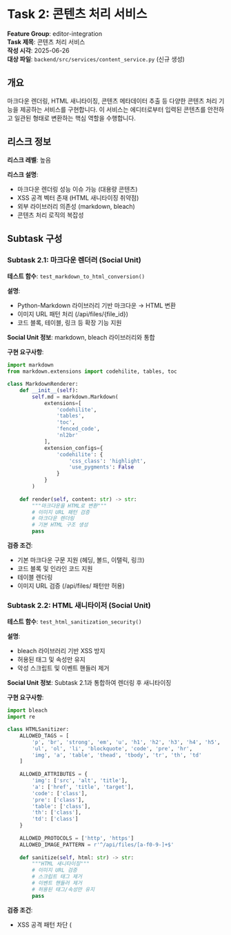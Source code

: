 # Task 2: 콘텐츠 처리 서비스

**Feature Group**: editor-integration  
**Task 제목**: 콘텐츠 처리 서비스  
**작성 시각**: 2025-06-26  
**대상 파일**: `backend/src/services/content_service.py` (신규 생성)

## 개요

마크다운 렌더링, HTML 새니타이징, 콘텐츠 메타데이터 추출 등 다양한 콘텐츠 처리 기능을 제공하는 서비스를 구현합니다. 이 서비스는 에디터로부터 입력된 콘텐츠를 안전하고 일관된 형태로 변환하는 핵심 역할을 수행합니다.

## 리스크 정보

**리스크 레벨**: 높음

**리스크 설명**:
- 마크다운 렌더링 성능 이슈 가능 (대용량 콘텐츠)
- XSS 공격 벡터 존재 (HTML 새니타이징 취약점)
- 외부 라이브러리 의존성 (markdown, bleach)
- 콘텐츠 처리 로직의 복잡성

## Subtask 구성

### Subtask 2.1: 마크다운 렌더러 (Social Unit)

**테스트 함수**: `test_markdown_to_html_conversion()`

**설명**: 
- Python-Markdown 라이브러리 기반 마크다운 → HTML 변환
- 이미지 URL 패턴 처리 (/api/files/{file_id})
- 코드 블록, 테이블, 링크 등 확장 기능 지원

**Social Unit 정보**: markdown, bleach 라이브러리와 통합

**구현 요구사항**:
```python
import markdown
from markdown.extensions import codehilite, tables, toc

class MarkdownRenderer:
    def __init__(self):
        self.md = markdown.Markdown(
            extensions=[
                'codehilite',
                'tables', 
                'toc',
                'fenced_code',
                'nl2br'
            ],
            extension_configs={
                'codehilite': {
                    'css_class': 'highlight',
                    'use_pygments': False
                }
            }
        )
    
    def render(self, content: str) -> str:
        """마크다운을 HTML로 변환"""
        # 이미지 URL 패턴 검증
        # 마크다운 렌더링
        # 기본 HTML 구조 생성
        pass
```

**검증 조건**:
- 기본 마크다운 구문 지원 (헤딩, 볼드, 이탤릭, 링크)
- 코드 블록 및 인라인 코드 지원
- 테이블 렌더링
- 이미지 URL 검증 (/api/files/ 패턴만 허용)

### Subtask 2.2: HTML 새니타이저 (Social Unit)

**테스트 함수**: `test_html_sanitization_security()`

**설명**: 
- bleach 라이브러리 기반 XSS 방지
- 허용된 태그 및 속성만 유지
- 악성 스크립트 및 이벤트 핸들러 제거

**Social Unit 정보**: Subtask 2.1과 통합하여 렌더링 후 새니타이징

**구현 요구사항**:
```python
import bleach
import re

class HTMLSanitizer:
    ALLOWED_TAGS = [
        'p', 'br', 'strong', 'em', 'u', 'h1', 'h2', 'h3', 'h4', 'h5', 'h6',
        'ul', 'ol', 'li', 'blockquote', 'code', 'pre', 'hr',
        'img', 'a', 'table', 'thead', 'tbody', 'tr', 'th', 'td'
    ]
    
    ALLOWED_ATTRIBUTES = {
        'img': ['src', 'alt', 'title'],
        'a': ['href', 'title', 'target'],
        'code': ['class'],
        'pre': ['class'],
        'table': ['class'],
        'th': ['class'],
        'td': ['class']
    }
    
    ALLOWED_PROTOCOLS = ['http', 'https']
    ALLOWED_IMAGE_PATTERN = r'^/api/files/[a-f0-9-]+$'
    
    def sanitize(self, html: str) -> str:
        """HTML 새니타이징"""
        # 이미지 URL 검증
        # 스크립트 태그 제거
        # 이벤트 핸들러 제거
        # 허용된 태그/속성만 유지
        pass
```

**검증 조건**:
- XSS 공격 패턴 차단 (<script>, onclick 등)
- 허용되지 않은 태그/속성 제거
- 이미지 URL 패턴 검증
- 외부 링크 검증

### Subtask 2.3: 콘텐츠 메타데이터 추출기

**테스트 함수**: `test_content_metadata_extraction()`

**설명**: 
- 콘텐츠로부터 메타데이터 추출 (단어 수, 읽기 시간, 인라인 이미지)
- HTML 태그 제거 후 순수 텍스트 생성
- 검색 최적화를 위한 텍스트 정제

**구현 요구사항**:
```python
import re
from bs4 import BeautifulSoup

class ContentMetadataExtractor:
    def extract_metadata(self, content: str, content_type: str) -> dict:
        """콘텐츠 메타데이터 추출"""
        # HTML 태그 제거하여 순수 텍스트 생성
        # 단어 수 계산
        # 읽기 시간 추정 (분당 200단어 기준)
        # 인라인 이미지 file_id 추출
        pass
    
    def extract_plain_text(self, html: str) -> str:
        """HTML에서 순수 텍스트 추출"""
        # BeautifulSoup으로 HTML 파싱
        # 태그 제거, 텍스트만 추출
        # 불필요한 공백 정리
        pass
    
    def count_words(self, text: str) -> int:
        """단어 수 계산"""
        # 한글/영문 혼합 텍스트 처리
        # 공백 기준 단어 분리
        # 특수문자 제외
        pass
    
    def estimate_reading_time(self, word_count: int) -> int:
        """읽기 시간 추정 (분 단위)"""
        # 분당 200단어 기준
        # 최소 1분 보장
        pass
    
    def extract_inline_images(self, html: str) -> List[str]:
        """인라인 이미지 file_id 추출"""
        # img 태그의 src 속성에서 file_id 추출
        # /api/files/{file_id} 패턴 매칭
        pass
```

**검증 조건**:
- 정확한 단어 수 계산 (한글/영문 혼합)
- 읽기 시간 추정 알고리즘
- 인라인 이미지 file_id 정확한 추출
- HTML 태그 완전 제거

### Subtask 2.4: 콘텐츠 처리 파사드

**테스트 함수**: `test_content_service_integration()`

**설명**: 
- 전체 콘텐츠 처리 플로우 통합
- 콘텐츠 타입별 처리 로직 분기
- 에러 핸들링 및 로깅

**Social Unit 정보**: Subtask 2.1, 2.2, 2.3의 통합 서비스

**구현 요구사항**:
```python
from typing import Dict, Any
import logging

class ContentService:
    def __init__(self):
        self.markdown_renderer = MarkdownRenderer()
        self.html_sanitizer = HTMLSanitizer()
        self.metadata_extractor = ContentMetadataExtractor()
        self.logger = logging.getLogger(__name__)
    
    async def process_content(
        self, 
        content: str, 
        content_type: str = "text"
    ) -> Dict[str, Any]:
        """콘텐츠 전체 처리 플로우"""
        try:
            result = {
                "content_original": content,
                "content_type": content_type
            }
            
            if content_type == "markdown":
                # 마크다운 → HTML 변환
                html = self.markdown_renderer.render(content)
                # HTML 새니타이징
                result["content_rendered"] = self.html_sanitizer.sanitize(html)
            elif content_type == "html":
                # HTML 직접 새니타이징
                result["content_rendered"] = self.html_sanitizer.sanitize(content)
            else:  # text
                # 플레인 텍스트를 HTML로 변환 (줄바꿈 → <br>)
                result["content_rendered"] = content.replace('\n', '<br>')
            
            # 메타데이터 추출
            metadata = self.metadata_extractor.extract_metadata(
                result["content_rendered"], 
                content_type
            )
            result.update(metadata)
            
            return result
            
        except Exception as e:
            self.logger.error(f"Content processing failed: {str(e)}")
            raise ContentProcessingError(f"Failed to process content: {str(e)}")
    
    async def preview_content(
        self, 
        content: str, 
        content_type: str = "markdown"
    ) -> str:
        """실시간 미리보기용 빠른 렌더링"""
        # 캐싱 없이 즉시 렌더링
        # 메타데이터 추출 생략
        pass
```

**검증 조건**:
- 모든 콘텐츠 타입 처리 지원
- 에러 발생 시 적절한 예외 처리
- 로깅 및 모니터링 지원
- 성능 최적화 (캐싱 등)

## 의존성 정보

**선행 조건**: 
- Task 1 (콘텐츠 모델 확장) 완료 필요

**외부 라이브러리**:
- `markdown` - 마크다운 렌더링
- `bleach` - HTML 새니타이징
- `beautifulsoup4` - HTML 파싱
- `pygments` - 코드 하이라이팅 (선택적)

**후속 작업**: 
- Task 4, 5에서 이 서비스 사용
- Task 3에서 인라인 이미지 처리 연동

## 테스트 요구사항

### 단위 테스트
```python
def test_markdown_to_html_conversion():
    """마크다운 렌더링 테스트"""
    # 기본 마크다운 구문 테스트
    # 코드 블록 렌더링 테스트
    # 이미지 URL 검증 테스트
    # 테이블 렌더링 테스트
    pass

def test_html_sanitization_security():
    """HTML 새니타이징 보안 테스트"""
    # XSS 공격 패턴 차단 테스트
    # 스크립트 태그 제거 테스트
    # 이벤트 핸들러 제거 테스트
    # 허용된 태그만 유지 테스트
    pass

def test_content_metadata_extraction():
    """메타데이터 추출 테스트"""
    # 단어 수 계산 정확성 테스트
    # 읽기 시간 추정 테스트
    # 인라인 이미지 추출 테스트
    # 순수 텍스트 변환 테스트
    pass

def test_content_service_integration():
    """콘텐츠 서비스 통합 테스트"""
    # 전체 플로우 테스트
    # 에러 핸들링 테스트
    # 성능 테스트
    # 캐싱 테스트
    pass
```

### 보안 테스트
```python
def test_xss_prevention():
    """XSS 공격 방지 테스트"""
    xss_payloads = [
        "<script>alert('xss')</script>",
        "<img src='x' onerror='alert(1)'>",
        "<a href='javascript:alert(1)'>click</a>",
        "<iframe src='javascript:alert(1)'></iframe>"
    ]
    # 각 페이로드가 안전하게 처리되는지 확인
    pass

def test_image_url_validation():
    """이미지 URL 검증 테스트"""
    valid_urls = ["/api/files/123e4567-e89b-12d3-a456-426614174000"]
    invalid_urls = [
        "http://evil.com/image.jpg",
        "javascript:alert(1)",
        "/api/files/../../../etc/passwd"
    ]
    # URL 검증 로직 테스트
    pass
```

### 성능 테스트
```python
def test_large_content_processing():
    """대용량 콘텐츠 처리 성능 테스트"""
    # 10MB 마크다운 문서 처리 시간 측정
    # 메모리 사용량 확인
    # 타임아웃 처리 테스트
    pass
```

## 구현 참고사항

### 1. 보안 우선사항
- 모든 사용자 입력을 신뢰하지 않음
- 화이트리스트 기반 태그/속성 허용
- 정규표현식을 통한 URL 패턴 검증
- 에러 메시지에서 민감 정보 노출 방지

### 2. 성능 최적화
- 자주 사용되는 렌더링 결과 캐싱
- 대용량 콘텐츠 처리 시 청크 단위 처리
- 비동기 처리로 블로킹 방지

### 3. 확장성 고려
- 플러그인 형태로 새로운 렌더러 추가 가능
- 설정 파일을 통한 허용 태그/속성 관리
- 다국어 지원을 위한 로케일 처리

이 Task는 에디터 통합의 핵심 기능을 담당하므로 보안과 성능에 특별히 주의해야 합니다.